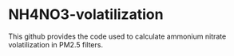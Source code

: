 # NH4NO3-volatilization

This github provides the code used to calculate ammonium nitrate volatilization in PM2.5 filters.

